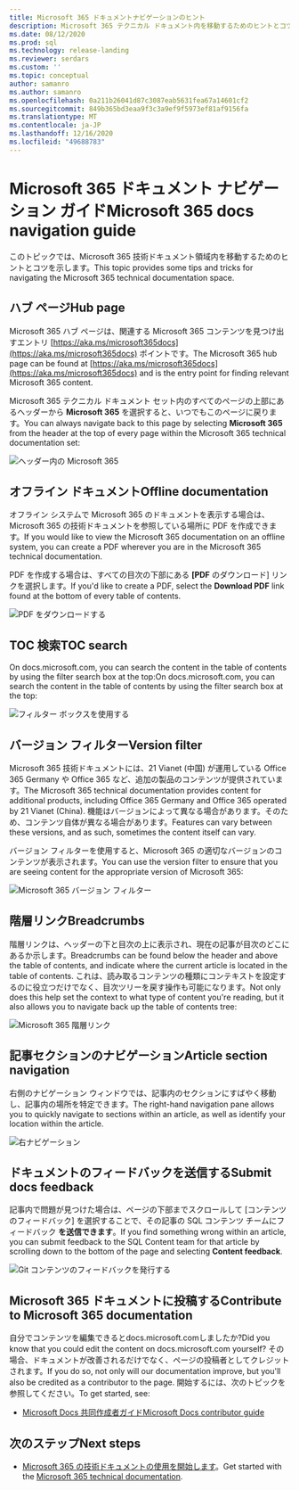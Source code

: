 ```yaml
---
title: Microsoft 365 ドキュメントナビゲーションのヒント
description: Microsoft 365 テクニカル ドキュメント内を移動するためのヒントとコツ - ハブ ページ、目次、ヘッダー、階層リンクの使い方、バージョン フィルターの使い方などについて説明します。
ms.date: 08/12/2020
ms.prod: sql
ms.technology: release-landing
ms.reviewer: serdars
ms.custom: ''
ms.topic: conceptual
author: samanro
ms.author: samanro
ms.openlocfilehash: 0a211b26041d87c3087eab5631fea67a14601cf2
ms.sourcegitcommit: 849b365bd3eaa9f3c3a9ef9f5973ef81af9156fa
ms.translationtype: MT
ms.contentlocale: ja-JP
ms.lasthandoff: 12/16/2020
ms.locfileid: "49688783"
---
```

# <a name="microsoft-365-docs-navigation-guide"></a><span data-ttu-id="c0094-103">Microsoft 365 ドキュメント ナビゲーション ガイド</span><span class="sxs-lookup"><span data-stu-id="c0094-103">Microsoft 365 docs navigation guide</span></span>

<span data-ttu-id="c0094-104">このトピックでは、Microsoft 365 技術ドキュメント領域内を移動するためのヒントとコツを示します。</span><span class="sxs-lookup"><span data-stu-id="c0094-104">This topic provides some tips and tricks for navigating the Microsoft 365 technical documentation space.</span></span>  

## <a name="hub-page"></a><span data-ttu-id="c0094-105">ハブ ページ</span><span class="sxs-lookup"><span data-stu-id="c0094-105">Hub page</span></span>

<span data-ttu-id="c0094-106">Microsoft 365 ハブ ページは、関連する Microsoft 365 コンテンツを見つけ出すエントリ [https://aka.ms/microsoft365docs](https://aka.ms/microsoft365docs) ポイントです。</span><span class="sxs-lookup"><span data-stu-id="c0094-106">The Microsoft 365 hub page can be found at [https://aka.ms/microsoft365docs](https://aka.ms/microsoft365docs) and is the entry point for finding relevant Microsoft 365 content.</span></span>

<span data-ttu-id="c0094-107">Microsoft 365 テクニカル ドキュメント セット内のすべてのページの上部にあるヘッダーから **Microsoft 365** を選択すると、いつでもこのページに戻ります。</span><span class="sxs-lookup"><span data-stu-id="c0094-107">You can always navigate back to this page by selecting **Microsoft 365** from the header at the top of every page within the Microsoft 365 technical documentation set:</span></span>

![ヘッダー内の Microsoft 365](media/m365-header-cursor.png)

## <a name="offline-documentation"></a><span data-ttu-id="c0094-109">オフライン ドキュメント</span><span class="sxs-lookup"><span data-stu-id="c0094-109">Offline documentation</span></span>

<span data-ttu-id="c0094-110">オフライン システムで Microsoft 365 のドキュメントを表示する場合は、Microsoft 365 の技術ドキュメントを参照している場所に PDF を作成できます。</span><span class="sxs-lookup"><span data-stu-id="c0094-110">If you would like to view the Microsoft 365 documentation on an offline system, you can create a PDF wherever you are in the Microsoft 365 technical documentation.</span></span>

<span data-ttu-id="c0094-111">PDF を作成する場合は、すべての目次の下部にある **[PDF** のダウンロード] リンクを選択します。</span><span class="sxs-lookup"><span data-stu-id="c0094-111">If you'd like to create a PDF, select the **Download PDF** link found at the bottom of every table of contents.</span></span>

![PDF をダウンロードする](media/m365-download-pdf-cursor.png)

## <a name="toc-search"></a><span data-ttu-id="c0094-113">TOC 検索</span><span class="sxs-lookup"><span data-stu-id="c0094-113">TOC search</span></span> 
<span data-ttu-id="c0094-114">On docs.microsoft.com, you can search the content in the table of contents by using the filter search box at the top:</span><span class="sxs-lookup"><span data-stu-id="c0094-114">On docs.microsoft.com, you can search the content in the table of contents by using the filter search box at the top:</span></span>

![フィルター ボックスを使用する](media/m365-filter-by-title.png)

## <a name="version-filter"></a><span data-ttu-id="c0094-116">バージョン フィルター</span><span class="sxs-lookup"><span data-stu-id="c0094-116">Version filter</span></span>
<span data-ttu-id="c0094-117">Microsoft 365 技術ドキュメントには、21 Vianet (中国) が運用している Office 365 Germany や Office 365 など、追加の製品のコンテンツが提供されています。</span><span class="sxs-lookup"><span data-stu-id="c0094-117">The Microsoft 365 technical documentation provides content for additional products, including Office 365 Germany and Office 365 operated by 21 Vianet (China).</span></span> <span data-ttu-id="c0094-118">機能はバージョンによって異なる場合があります。そのため、コンテンツ自体が異なる場合があります。</span><span class="sxs-lookup"><span data-stu-id="c0094-118">Features can vary between these versions, and as such, sometimes the content itself can vary.</span></span>

<span data-ttu-id="c0094-119">バージョン フィルターを使用すると、Microsoft 365 の適切なバージョンのコンテンツが表示されます。</span><span class="sxs-lookup"><span data-stu-id="c0094-119">You can use the version filter to ensure that you are seeing content for the appropriate version of Microsoft 365:</span></span>

![Microsoft 365 バージョン フィルター](media/m365-version-filter.png)

## <a name="breadcrumbs"></a><span data-ttu-id="c0094-121">階層リンク</span><span class="sxs-lookup"><span data-stu-id="c0094-121">Breadcrumbs</span></span>

<span data-ttu-id="c0094-122">階層リンクは、ヘッダーの下と目次の上に表示され、現在の記事が目次のどこにあるか示します。</span><span class="sxs-lookup"><span data-stu-id="c0094-122">Breadcrumbs can be found below the header and above the table of contents, and indicate where the current article is located in the table of contents.</span></span>  <span data-ttu-id="c0094-123">これは、読み取るコンテンツの種類にコンテキストを設定するのに役立つだけでなく、目次ツリーを戻す操作も可能になります。</span><span class="sxs-lookup"><span data-stu-id="c0094-123">Not only does this help set the context to what type of content you're reading, but it also allows you to navigate back up the table of contents tree:</span></span>

![Microsoft 365 階層リンク](media/m365-breadcrumb.png)

## <a name="article-section-navigation"></a><span data-ttu-id="c0094-125">記事セクションのナビゲーション</span><span class="sxs-lookup"><span data-stu-id="c0094-125">Article section navigation</span></span>

<span data-ttu-id="c0094-126">右側のナビゲーション ウィンドウでは、記事内のセクションにすばやく移動し、記事内の場所を特定できます。</span><span class="sxs-lookup"><span data-stu-id="c0094-126">The right-hand navigation pane allows you to quickly navigate to sections within an article, as well as identify your location within the article.</span></span>  

![右ナビゲーション](media/m365-article-sections.png)

## <a name="submit-docs-feedback"></a><span data-ttu-id="c0094-128">ドキュメントのフィードバックを送信する</span><span class="sxs-lookup"><span data-stu-id="c0094-128">Submit docs feedback</span></span>

<span data-ttu-id="c0094-129">記事内で問題が見つけた場合は、ページの下部までスクロールして [コンテンツのフィードバック] を選択することで、その記事の SQL コンテンツ チームにフィードバック **を送信できます**。</span><span class="sxs-lookup"><span data-stu-id="c0094-129">If you find something wrong within an article, you can submit feedback to the SQL Content team for that article by scrolling down to the bottom of the page and selecting **Content feedback**.</span></span>

![Git コンテンツのフィードバックを発行する](media/m365-article-feedback.png)

## <a name="contribute-to-microsoft-365-documentation"></a><span data-ttu-id="c0094-131">Microsoft 365 ドキュメントに投稿する</span><span class="sxs-lookup"><span data-stu-id="c0094-131">Contribute to Microsoft 365 documentation</span></span>

<span data-ttu-id="c0094-132">自分でコンテンツを編集できるとdocs.microsoft.comしましたか?</span><span class="sxs-lookup"><span data-stu-id="c0094-132">Did you know that you could edit the content on docs.microsoft.com yourself?</span></span> <span data-ttu-id="c0094-133">その場合、ドキュメントが改善されるだけでなく、ページの投稿者としてクレジットされます。</span><span class="sxs-lookup"><span data-stu-id="c0094-133">If you do so, not only will our documentation improve, but you'll also be credited as a contributor to the page.</span></span> <span data-ttu-id="c0094-134">開始するには、次のトピックを参照してください。</span><span class="sxs-lookup"><span data-stu-id="c0094-134">To get started, see:</span></span>

- [<span data-ttu-id="c0094-135">Microsoft Docs 共同作成者ガイド</span><span class="sxs-lookup"><span data-stu-id="c0094-135">Microsoft Docs contributor guide</span></span>](https://docs.microsoft.com/contribute/)

## <a name="next-steps"></a><span data-ttu-id="c0094-136">次のステップ</span><span class="sxs-lookup"><span data-stu-id="c0094-136">Next steps</span></span>

- <span data-ttu-id="c0094-137">[Microsoft 365 の技術ドキュメントの使用を開始します](index.yml)。</span><span class="sxs-lookup"><span data-stu-id="c0094-137">Get started with the [Microsoft 365 technical documentation](index.yml).</span></span>

